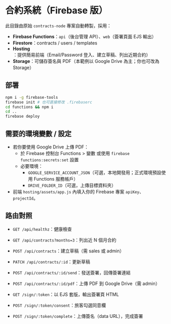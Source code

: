 # 合約系統（Firebase 版）

此目錄由原始 `contracts-node` 專案自動轉製，採用：

- **Firebase Functions**：`api`（後台管理 API）、`web`（簽署頁面 EJS 輸出）
- **Firestore**：contracts / users / templates
- **Hosting**：提供簡易前端（Email/Password 登入、建立草稿、列出近期合約）
- **Storage**：可儲存簽名與 PDF（本範例以 Google Drive 為主；你也可改為 Storage）

## 部署

```bash
npm i -g firebase-tools
firebase init # 也可直接修改 .firebaserc
cd functions && npm i
cd ..
firebase deploy
```

## 需要的環境變數 / 設定

- 若你要使用 Google Drive 上傳 PDF：
  - 於 Firebase 控制台 Functions > 變數 或使用 `firebase functions:secrets:set` 設置
  - 必要環境：
    - `GOOGLE_SERVICE_ACCOUNT_JSON`（可選，本地開發用；正式環境預設使用 Functions 服務帳戶）
    - `DRIVE_FOLDER_ID`（可選，上傳目標資料夾）
- 前端 `hosting/assets/app.js` 內填入你的 Firebase 專案 `apiKey`、`projectId`。

## 路由對照

- `GET /api/healthz`：健康檢查
- `GET /api/contracts?months=3`：列出近 N 個月合約
- `POST /api/contracts`：建立草稿（需 sales 或 admin）
- `PATCH /api/contracts/:id`：更新草稿
- `POST /api/contracts/:id/send`：發送簽署，回傳簽署連結
- `POST /api/contracts/:id/pdf`：上傳 PDF 到 Google Drive（需 admin）

- `GET /sign/:token`：以 EJS 套版，輸出簽署頁 HTML
- `POST /sign/:token/consent`：旅客勾選同意欄
- `POST /sign/:token/complete`：上傳簽名（data URL），完成簽署
